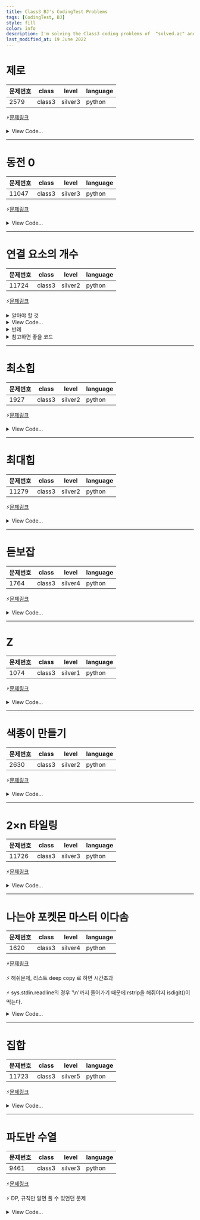 ```yaml
---
title: Class3_BJ's CodingTest Problems
tags: [CodingTest, BJ]
style: fill
color: info
description: I'm solving the Class3 coding problems of  "solved.ac" and summarizing.
last_modified_at: 19 June 2022
---
```


# 제로

| 문제번호 | class  | level   | language |
| -------- | :----: | ------- | -------- |
| 2579     | class3 | silver3 | python   |

⚡[문제링크](https://www.acmicpc.net/problem/2579)

<details>
<summary>View Code...</summary>
<div markdown="1">

```python
n = int(input())
stairs = [ int(input()) for _ in range(n)]
dp = [0 for _ in range(n+1)]

if n == 1:
    print(stairs[0])
else:
    dp[1] = stairs[0]
    dp[2] = stairs[0]+stairs[1]

    for i in range(3, n+1):
        dp[i] = max(dp[i-3]+stairs[i-2]+stairs[i-1], dp[i-2]+stairs[i-1])

    print(dp[n])
```

</div>
</details>

---

# 동전 0

| 문제번호 | class  | level   | language |
| -------- | :----: | ------- | -------- |
| 11047    | class3 | silver3 | python   |

⚡[문제링크](https://www.acmicpc.net/problem/11047)

<details>
<summary>View Code...</summary>
<div markdown="1">

```python
n, k = map(int, input().split())
coins = [int(input()) for _ in range(n)]
coins = sorted(list(filter(lambda x: x <= k, coins)), reverse=True)
answer = 0

for i in coins:
    answer += k // i
    k %= i

print(answer)
```

</div>
</details>

---

# 연결 요소의 개수

| 문제번호 | class  | level   | language |
| -------- | :----: | ------- | -------- |
| 11724    | class3 | silver2 | python   |

⚡[문제링크](https://www.acmicpc.net/problem/11724)

<details>
<summary>알아야 할 것</summary>
<div markdown="1">
1. 방향 없는 그래프

양방향 그래프라는 말이다.

u -> v / v->u

2. 간선 정보가 없는 노드도 연결 요소로 포함한다.

   ```
   # example
   6 2
   3 4
   4 2
   # answer : 4
   # why : 2-3-4 는 연결된 상태이므로 1개 + 1,5,6 도 단일노드로 존재하므로 답은 1개가 아니라 4개이다.
   ```

   2번째 조건을 몰라서 계속 틀렸다...

</div>
</details>

<details>
<summary>View Code...</summary>
<div markdown="1">

```python
import sys

input = sys.stdin.readline
n, m = map(int, input().split())
dict = {}
for _ in range(m):
    temp = list(map(int, input().split()))
    dict[temp[0]] = dict.get(temp[0], []) + [temp[1]]
    dict[temp[1]] = dict.get(temp[1], []) + [temp[0]]
visited = [False for _ in range(n + 1)]
answer = 0
for i in dict:
    if not visited[i]:
        queue = dict.get(i)
        visited[i] = True
        while queue:
            node = queue.pop()

            if not visited[node]:
                visited[node] = True
                queue += dict.get(node)
        answer += 1
for i in range(1, n + 1):
    if not visited[i]:
        answer += 1
print(answer)

```

</div>
</details>

<details>
<summary>반례</summary>
<div markdown="1">

```python
4 2
1 4
4 1
# answer : 3
```
```python
6 2
1 3
2 3
# answer : 4
```

</div>
</details>

<details>
<summary>참고하면 좋을 코드</summary>
<div markdown="1">

```python
# @musemagic
import sys
input= sys.stdin.readline

def find_parent(parent, x):
if parent[x] != x:
parent[x] = find_parent(parent, parent[x])
return parent[x]

def union_parent(parent, a, b):
a = find_parent(parent, a)
b = find_parent(parent, b)
if a < b:
parent[b] = a
else:
parent[a] = b

v, e = map(int, input().split())
parent = [0] \* (v+1)

for i in range(1, v+1):
parent[i] = i

for i in range(e):
a, b = map(int, input().split())
union_parent(parent, a, b)

ans = set()
for i in range(1, v+1):
ans.add(find_parent(parent, i))

print(len(ans))

````


</div>
</details>


---

# 최소힙

| 문제번호 | class  | level   | language |
| -------- | :----: | ------- | -------- |
| 1927    | class3 | silver2 | python   |

⚡[문제링크](https://www.acmicpc.net/problem/1927)

<details>
<summary>View Code...</summary>
<div markdown="1">

```python
import heapq
import sys

input = sys.stdin.readline
n = int(input())
hq = []
for _ in range(n):
    temp = int(input())
    if temp == 0:
        if hq:
            print(heapq.heappop(hq))
        else:
            print(0)
    else:
        heapq.heappush(hq, temp)
````

</div>
</details>

---

# 최대힙

| 문제번호 | class  | level   | language |
| -------- | :----: | ------- | -------- |
| 11279    | class3 | silver2 | python   |

⚡[문제링크](https://www.acmicpc.net/problem/11279)

<details>
<summary>View Code...</summary>
<div markdown="1">

```python
import heapq
import sys

input = sys.stdin.readline
n = int(input())
hq = []
for _ in range(n):
    temp = int(input())
    if temp == 0:
        if hq:
            print(heapq.heappop(hq)[1])
        else:
            print(0)
    else:
        heapq.heappush(hq, (-temp,temp))


```

</div>
</details>

---

# 듣보잡

| 문제번호 | class  | level   | language |
| -------- | :----: | ------- | -------- |
| 1764     | class3 | silver4 | python   |

⚡[문제링크](https://www.acmicpc.net/problem/1764)

<details>
<summary>View Code...</summary>
<div markdown="1">


```python
import sys

input = sys.stdin.readline

n, m = map(int, input().split())
n_people = [input().strip() for _ in range(n)]
m_people = [input().strip() for _ in range(m)]
nm_people = list(set(n_people) & set(m_people))
nm_people.sort()
print(len(nm_people))
for i in nm_people:
    print(i)

```

</div>
</details>

---

# Z

| 문제번호 | class  | level   | language |
| -------- | :----: | ------- | -------- |
| 1074     | class3 | silver1 | python   |

⚡[문제링크](https://www.acmicpc.net/problem/1074)

<details>
<summary>View Code...</summary>
<div markdown="1">



```python
import sys

input = sys.stdin.readline

n, m = map(int, input().split())
n_people = [input().strip() for _ in range(n)]
m_people = [input().strip() for _ in range(m)]
nm_people = list(set(n_people) & set(m_people))
nm_people.sort()
print(len(nm_people))
for i in nm_people:
    print(i)

```

</div>
</details>



---

# 색종이 만들기

| 문제번호 | class  | level   | language |
| -------- | :----: | ------- | -------- |
| 2630     | class3 | silver2 | python   |

⚡[문제링크](https://www.acmicpc.net/problem/1074)

<details>
<summary>View Code...</summary>
<div markdown="1">




```python
import sys

N = int(sys.stdin.readline())
paper = [list(map(int, sys.stdin.readline().split())) for _ in range(N)] 

result = []

def solution(x, y, N) :
  color = paper[x][y]
  for i in range(x, x+N) :
    for j in range(y, y+N) :
      if color != paper[i][j] :
        solution(x, y, N//2)
        solution(x, y+N//2, N//2)
        solution(x+N//2, y, N//2)
        solution(x+N//2, y+N//2, N//2)
        return
  if color == 0 :
    result.append(0)
  else :
    result.append(1)


solution(0,0,N)
print(result.count(0))
print(result.count(1))
```

</div>
</details>

---

# 2×n 타일링

| 문제번호 | class  | level   | language |
| -------- | :----: | ------- | -------- |
| 11726    | class3 | silver3 | python   |

⚡[문제링크](https://www.acmicpc.net/problem/1074)

<details>
<summary>View Code...</summary>
<div markdown="1">

```python
n = int(input())
dp = [0 for _ in range(n+1)]
dp[0] = 1
dp[1] = 1
for i in range(2,n+1):
    dp[i] = dp[i-1]+dp[i-2]
print(dp[-1] % 10007)
```

</div>
</details>

---

# 나는야 포켓몬 마스터 이다솜

| 문제번호 | class  | level   | language |
| -------- | :----: | ------- | -------- |
| 1620     | class3 | silver4 | python   |

⚡[문제링크](https://www.acmicpc.net/problem/1620)

⚡ 해쉬문제, 리스트 deep copy 로 하면 시간초과

⚡ sys.stdin.readline의 경우 '\n'까지 들어가기 때문에 rstrip을 해줘야지 isdigit()이 먹는다.

<details>
<summary>View Code...</summary>
<div markdown="1">


```python
import sys

input = sys.stdin.readline
n, m = map(int, input().split())
poketmon = {}
for i in range(n):
    temp = input().rstrip()
    poketmon[temp.upper()] = i + 1
    poketmon[i + 1] = temp

for _ in range(m):
    question = input().rstrip()
    if question.isdigit():
        print(poketmon[int(question)])
    else:
        idx = poketmon[question.upper()]
        print(idx)
```

</div>
</details>

---

# 집합

| 문제번호 | class  | level   | language |
| -------- | :----: | ------- | -------- |
| 11723    | class3 | silver5 | python   |

⚡[문제링크](https://www.acmicpc.net/problem/11723)

<details>
<summary>View Code...</summary>
<div markdown="1">



```python
import sys

input = sys.stdin.readline
m = int(input().rstrip())
all = [str(x) for x in range(1,21)]
s = set()
for _ in range(m):
    op = input().split()

    if op[0] == 'add':
        s.add(op[1])
    elif op[0] == 'remove':
        s.discard(op[1])
    elif op[0] == "check":
        if op[1] in s:
            print(1)
        else:
            print(0)
    elif op[0] == 'toggle':
        if op[1] in s:
            s.discard(op[1])
        else:
            s.add(op[1])
    elif op[0] == 'all':
        s.clear()
        s = set(all)
    elif op[0] == 'empty':
        s.clear()

```

</div>
</details>

---

# 파도반 수열

| 문제번호 | class  | level   | language |
| -------- | :----: | ------- | -------- |
| 9461     | class3 | silver3 | python   |

⚡[문제링크](https://www.acmicpc.net/problem/9461)

⚡ DP, 규칙만 알면 풀 수 있언던 문제

<details>
<summary>View Code...</summary>
<div markdown="1">


```python
import sys

input = sys.stdin.readline
t = int(input().rstrip())
p = [0] * 100
p[0] = 1
p[1] = 1
p[2] = 1
start = 3
for _ in range(t):
    n = int(input().rstrip())
    for i in range(start, n):
        p[i] = p[i-2] + p[i-3]
    print(p[n-1])

```

</div>
</details>
